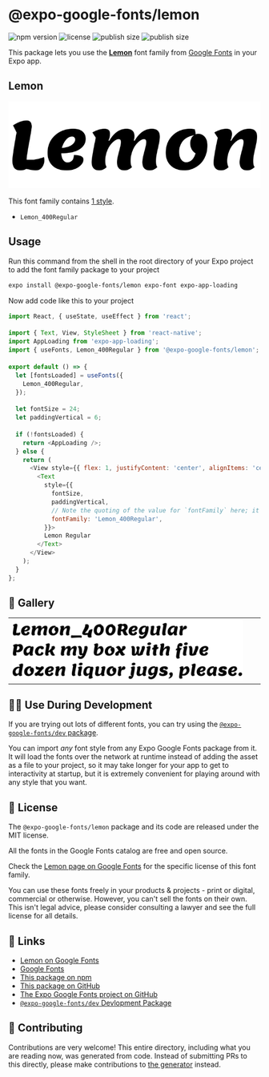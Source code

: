 # @expo-google-fonts/lemon

![npm version](https://flat.badgen.net/npm/v/@expo-google-fonts/lemon)
![license](https://flat.badgen.net/github/license/expo/google-fonts)
![publish size](https://flat.badgen.net/packagephobia/install/@expo-google-fonts/lemon)
![publish size](https://flat.badgen.net/packagephobia/publish/@expo-google-fonts/lemon)

This package lets you use the [**Lemon**](https://fonts.google.com/specimen/Lemon) font family from [Google Fonts](https://fonts.google.com/) in your Expo app.

## Lemon

![Lemon](./font-family.png)

This font family contains [1 style](#-gallery).

- `Lemon_400Regular`

## Usage

Run this command from the shell in the root directory of your Expo project to add the font family package to your project
```sh
expo install @expo-google-fonts/lemon expo-font expo-app-loading
```

Now add code like this to your project
```js
import React, { useState, useEffect } from 'react';

import { Text, View, StyleSheet } from 'react-native';
import AppLoading from 'expo-app-loading';
import { useFonts, Lemon_400Regular } from '@expo-google-fonts/lemon';

export default () => {
  let [fontsLoaded] = useFonts({
    Lemon_400Regular,
  });

  let fontSize = 24;
  let paddingVertical = 6;

  if (!fontsLoaded) {
    return <AppLoading />;
  } else {
    return (
      <View style={{ flex: 1, justifyContent: 'center', alignItems: 'center' }}>
        <Text
          style={{
            fontSize,
            paddingVertical,
            // Note the quoting of the value for `fontFamily` here; it expects a string!
            fontFamily: 'Lemon_400Regular',
          }}>
          Lemon Regular
        </Text>
      </View>
    );
  }
};

```

## 🔡 Gallery


||||
|-|-|-|
|![Lemon_400Regular](./Lemon_400Regular.ttf.png)||||


## 👩‍💻 Use During Development

If you are trying out lots of different fonts, you can try using the [`@expo-google-fonts/dev` package](https://github.com/expo/google-fonts/tree/master/font-packages/dev#readme).

You can import *any* font style from any Expo Google Fonts package from it. It will load the fonts
over the network at runtime instead of adding the asset as a file to your project, so it may take longer
for your app to get to interactivity at startup, but it is extremely convenient
for playing around with any style that you want.

## 📖 License

The `@expo-google-fonts/lemon` package and its code are released under the MIT license.

All the fonts in the Google Fonts catalog are free and open source.

Check the [Lemon page on Google Fonts](https://fonts.google.com/specimen/Lemon) for the specific license of this font family.

You can use these fonts freely in your products & projects - print or digital, commercial or otherwise. However, you can't sell the fonts on their own. This isn't legal advice, please consider consulting a lawyer and see the full license for all details.

## 🔗 Links

- [Lemon on Google Fonts](https://fonts.google.com/specimen/Lemon)
- [Google Fonts](https://fonts.google.com/)
- [This package on npm](https://www.npmjs.com/package/@expo-google-fonts/lemon)
- [This package on GitHub](https://github.com/expo/google-fonts/tree/master/font-packages/lemon)
- [The Expo Google Fonts project on GitHub](https://github.com/expo/google-fonts)
- [`@expo-google-fonts/dev` Devlopment Package](https://github.com/expo/google-fonts/tree/master/font-packages/dev)

## 🤝 Contributing

Contributions are very welcome! This entire directory, including what you are reading now, was generated from code. Instead of submitting PRs to this directly, please make contributions to [the generator](https://github.com/expo/google-fonts/tree/master/packages/generator) instead.
